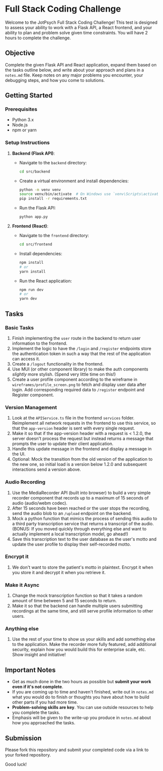 # Full Stack Coding Challenge

Welcome to the JotPsych Full Stack Coding Challenge! This test is designed to assess your ability to work with a Flask API, a React frontend, and your ability to plan and problem solve given time constraints. You will have 2 hours to complete the challenge.

## Objective

Complete the given Flask API and React application, expand them based on the tasks outline below, and write about your approach and plans in a `notes.md` file. Keep notes on any major problems you encounter, your debugging steps, and how you come to solutions.

## Getting Started

### Prerequisites

- Python 3.x
- Node.js
- npm or yarn

### Setup Instructions

1. **Backend (Flask API)**:

   - Navigate to the `backend` directory:
     ```sh
     cd src/backend
     ```
   - Create a virtual environment and install dependencies:
     ```sh
     python -m venv venv
     source venv/bin/activate  # On Windows use `venv\Scripts\activate`
     pip install -r requirements.txt
     ```
   - Run the Flask API:
     ```sh
     python app.py
     ```

2. **Frontend (React)**:

   - Navigate to the `frontend` directory:
     ```sh
     cd src/frontend
     ```
   - Install dependencies:
     ```sh
     npm install
     # or
     yarn install
     ```
   - Run the React application:
     ```sh
     npm run dev
     # or
     yarn dev
     ```

## Tasks

### Basic Tasks

1. Finish implementing the `user` route in the backend to return user information to the frontend.
2. Implement the logic to have the `/login` and `/register` endpoints store the authentication token in such a way that the rest of the application can access it.
3. Create a `/logout` functionality in the frontend.
4. Use MUI (or other component library) to make the auth components _slightly_ more stylish. (Spend very little time on this!)
5. Create a user profile component according to the wireframe in `wireframes/profile_screen.png` to fetch and display user data after login. Add corresponding required data to `/register` endpoint and Register component.

### Version Management

1. Look at the `APIService.ts` file in the frontend `services` folder. Reimplement all network requests in the frontend to use this service, so that the `app-version` header is sent with every single request.
2. Make it so that if the app-version header with a request is < 1.2.0, the server doesn't process the request but instead returns a message that prompts the user to update their client application.
3. Handle this update message in the frontend and display a message in the UI.
4. Optional: Mock the transition from the old version of the application to the new one, so initial load is a version below 1.2.0 and subsequent interactions send a version above.

### Audio Recording

1. Use the MediaRecorder API (built into browser) to build a very simple recorder component that records up to a maximum of 15 seconds of audio (audio/webm codec).
2. After 15 seconds have been reached or the user stops the recording, send the audio blob to an `/upload` endpoint on the backend.
3. Mock a python function that mimics the process of sending this audio to a third party transcription service that returns a transcript of the audio. (BONUS: If you moved quickly through everything else and want to actually implement a local transcription model, go ahead!)
4. Save this transcription text to the user database as the user's motto and update the user profile to display their self-recorded motto.

### Encrypt it

1. We don't want to store the patient's motto in plaintext. Encrypt it when you store it and decrypt it when you retrieve it.

### Make it Async

1. Change the mock transcription function so that it takes a random amount of time between 5 and 15 seconds to return.
2. Make it so that the backend can handle multiple users submitting recordings at the same time, and still serve profile information to other users.

### Anything else

1. Use the rest of your time to show us your skills and add something else to the application. Make the recorder more fully featured, add additional security, explain how you would build this for enterprise scale, etc. Show insight and initiative!

## Important Notes

- Get as much done in the two hours as possible but **submit your work even if it's not complete**.
- If you are coming up to time and haven't finished, write out in `notes.md` what you would do to finish or thoughts you have about how to build other parts if you had more time.
- **Problem-solving skills are key**. You can use outside resources to help you complete the tasks.
- Emphasis will be given to the write-up you produce in `notes.md` about how you approached the tasks.

## Submission

Please fork this repository and submit your completed code via a link to your forked repository.

Good luck!
